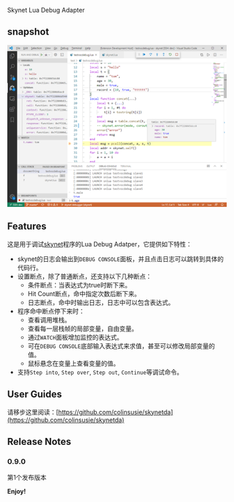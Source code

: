 Skynet Lua Debug Adapter

## snapshot

![sn1.png](images/sn1.png)

## Features

这是用于调试[skynet](https://github.com/colinsusie/skynet)程序的Lua Debug Adatper，它提供如下特性：

- skynet的日志会输出到`DEBUG CONSOLE`面板，并且点击日志可以跳转到具体的代码行。
- 设置断点，除了普通断点，还支持以下几种断点：
    - 条件断点：当表达式为true时断下来。
    - Hit Count断点，命中指定次数后断下来。
    - 日志断点，命中时输出日志，日志中可以包含表达式。
- 程序命中断点停下来时：
    - 查看调用堆栈。
    - 查看每一层栈帧的局部变量，自由变量。
    - 通过`WATCH`面板增加监控的表达式。
    - 可在`DEBUG CONSOLE`底部输入表达式来求值，甚至可以修改局部变量的值。
    - 鼠标悬念在变量上查看变量的值。
- 支持`Step into`, `Step over`, `Step out`, `Continue`等调试命令。

## User Guides

请移步这里阅读：[https://github.com/colinsusie/skynetda](https://github.com/colinsusie/skynetda)

## Release Notes

### 0.9.0

第1个发布版本

**Enjoy!**
